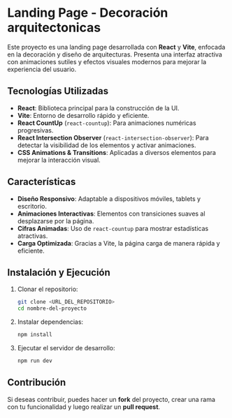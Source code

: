 # Landing Page - Decoración arquitectonicas 

Este proyecto es una landing page desarrollada con **React** y **Vite**, enfocada en la decoración y diseño de arquitecturas. Presenta una interfaz atractiva con animaciones sutiles y efectos visuales modernos para mejorar la experiencia del usuario.

## Tecnologías Utilizadas

- **React**: Biblioteca principal para la construcción de la UI.
- **Vite**: Entorno de desarrollo rápido y eficiente.
- **React CountUp** (`react-countup`): Para animaciones numéricas progresivas.
- **React Intersection Observer** (`react-intersection-observer`): Para detectar la visibilidad de los elementos y activar animaciones.
- **CSS Animations & Transitions**: Aplicadas a diversos elementos para mejorar la interacción visual.

## Características

- **Diseño Responsivo**: Adaptable a dispositivos móviles, tablets y escritorio.
- **Animaciones Interactivas**: Elementos con transiciones suaves al desplazarse por la página.
- **Cifras Animadas**: Uso de `react-countup` para mostrar estadísticas atractivas.
- **Carga Optimizada**: Gracias a Vite, la página carga de manera rápida y eficiente.

## Instalación y Ejecución

1. Clonar el repositorio:
   ```bash
   git clone <URL_DEL_REPOSITORIO>
   cd nombre-del-proyecto
   ```

2. Instalar dependencias:
   ```bash
   npm install
   ```

3. Ejecutar el servidor de desarrollo:
   ```bash
   npm run dev
   ```

## Contribución

Si deseas contribuir, puedes hacer un **fork** del proyecto, crear una rama con tu funcionalidad y luego realizar un **pull request**.
